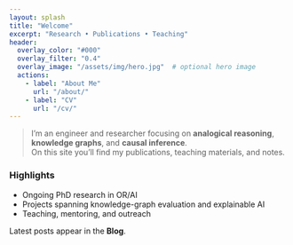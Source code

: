 ```yaml
---
layout: splash
title: "Welcome"
excerpt: "Research • Publications • Teaching"
header:
  overlay_color: "#000"
  overlay_filter: "0.4"
  overlay_image: "/assets/img/hero.jpg"  # optional hero image
  actions:
    - label: "About Me"
      url: "/about/"
    - label: "CV"
      url: "/cv/"
---
```


> I’m an engineer and researcher focusing on **analogical reasoning**, **knowledge graphs**, and **causal inference**.  
> On this site you’ll find my publications, teaching materials, and notes.

### Highlights
- Ongoing PhD research in OR/AI
- Projects spanning knowledge-graph evaluation and explainable AI
- Teaching, mentoring, and outreach

Latest posts appear in the **Blog**.
